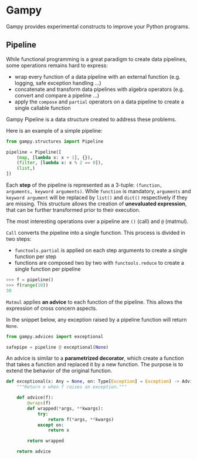 # Gampy

Gampy provides experimental constructs to improve your Python programs.

## Pipeline

While functional programming is a great paradigm to create data pipelines, some operations remains hard to express:
- wrap every function of a data pipeline with an external function (e.g. logging, safe exception handling ...)
- concatenate and transform data pipelines with algebra operators (e.g. convert and compare a pipeline ...)
- apply the `compose` and `partial` operators on a data pipeline to create a single callable function

Gampy Pipeline is a data structure created to address these problems.

Here is an example of a simple pipeline:

```python
from gampy.structures import Pipeline

pipeline = Pipeline([
    (map, [lambda x: x + 1], {}),
    (filter, [lambda x: x % 2 == 0]),
    (list,)
])
```

Each **step** of the pipeline is represented as a 3-tuple: `(function, arguments, keyword arguments)`. While `function` is mandatory, `arguments` and `keyword argument` will be replaced by `list()` and `dict()` respectively if they are missing. This structure allows the creation of **unevaluated expression**, that can be further transformed prior to their execution.

The most interesting operations over a pipeline are `()` (call) and `@` (matmul).

`Call` converts the pipeline into a single function. This process is divided in two steps:
- `functools.partial` is applied on each step arguments to create a single function per step
- functions are composed two by two with `functools.reduce` to create a single function per pipeline

```python
>>> f = pipeline()
>>> f(range(10))
30
```

`Matmul` applies **an advice** to each function of the pipeline. This allows the expression of cross concern aspects.

In the snippet below, any exception raised by a pipeline function will return `None`.

```python
from gampy.advices import exceptional

safepipe = pipeline @ exceptional(None)
```

An advice is similar to a **parametrized decorator**, which create a function that takes a function and replaced it by a new function. The purpose is to extend the behavior of the original function.

```python
def exceptional(x: Any = None, on: Type[Exception] = Exception) -> Advice:
    """Return x when f raises an exception."""

    def advice(f):
        @wraps(f)
        def wrapped(*args, **kwargs):
            try:
                return f(*args, **kwargs)
            except on:
                return x

        return wrapped

    return advice
```
